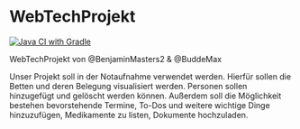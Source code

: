 # WebTechProjekt
[![Java CI with Gradle](https://github.com/BuddeMax/WebTechProjekt/actions/workflows/gradle.yml/badge.svg)](https://github.com/BuddeMax/WebTechProjekt/actions/workflows/gradle.yml)

WebTechProjekt von @BenjaminMasters2 & @BuddeMax

Unser Projekt soll in der Notaufnahme verwendet werden. Hierfür sollen die Betten und deren Belegung visualisiert werden. Personen sollen hinzugefügt und gelöscht werden können. Außerdem soll die Möglichkeit bestehen bevorstehende Termine, To-Dos und weitere wichtige Dinge hinzuzufügen, Medikamente zu listen, Dokumente hochzuladen.
